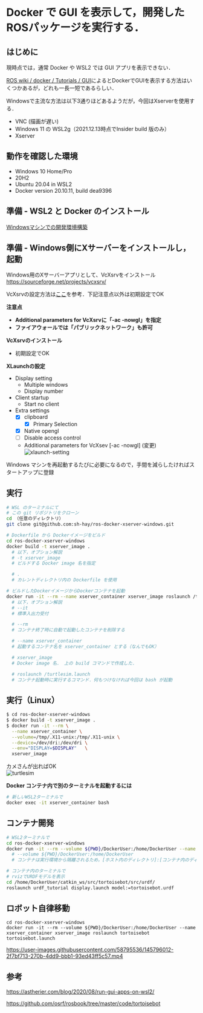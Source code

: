 # Docker で GUI を表示して，開発したROSパッケージを実行する．

## はじめに
現時点では，通常 Docker や WSL2 では GUI アプリを表示できない．  

[ROS wiki / docker / Tutorials / GUI](http://wiki.ros.org/docker/Tutorials/GUI)によるとDockerでGUIを表示する方法はいくつかあるが，どれも一長一短であるらしい．

Windowsで主流な方法は以下3通りほどあるようだが，今回はXserverを使用する．
- VNC (描画が遅い)
- Windows 11 の WSL2g（2021.12.13時点でInsider build 版のみ）
- Xserver

## 動作を確認した環境
- Windows 10 Home/Pro
- 20H2
- Ubuntu 20.04 in WSL2 
- Docker version 20.10.11, build dea9396

## 準備 - WSL2 と Docker のインストール
[Windowsマシンでの開発環境構築](docs/Docker_in_wsl2_initial_setup.md)

## 準備 - Windows側にXサーバーをインストールし，起動
Windows用のXサーバーアプリとして、VcXsrvをインストール  
https://sourceforge.net/projects/vcxsrv/

VcXsrvの設定方法は[ここ](https://astherier.com/blog/2020/08/run-gui-apps-on-wsl2/#:~:text=on%2Dwindows%2D1...-,Windows%E5%81%B4%E3%81%ABX%E3%82%B5%E3%83%BC%E3%83%90%E3%83%BC%E3%82%92%E3%82%A4%E3%83%B3%E3%82%B9%E3%83%88%E3%83%BC%E3%83%AB,-WSL2%E4%B8%8A%E3%81%AEUbuntu)を参考．下記注意点以外は初期設定でOK  

__注意点__
- **Additional parameters for VcXsrvに「-ac -nowgl」を指定**
- **ファイアウォールでは「パブリックネットワーク」も許可**

__VcXsrvのインストール__  
- 初期設定でOK


__XLaunchの設定__
- Display setting
  - Multiple windows
  - Display number
- Client startup
  - Start no client
- Extra settings
  - [x] clipboard
    - [x] Primary Selection
  - [x] Native opengl
  - [ ] Disable access control
  - Additional parameters for VcXsev [-ac -nowgl] (変更)
  ![xlaunch-setting](https://user-images.githubusercontent.com/58795536/146704611-21889a71-5be6-42b6-a359-d6af49e8e942.png)

Windows マシンを再起動するたびに必要になるので，手間を減らしたければスタートアップに登録

## 実行
```bash
# WSL のターミナルにて
# この git リポジトリをクローン
cd （任意のディレクトリ）
git clone git@github.com:sh-hay/ros-docker-xserver-windows.git

# Dockerfile から Dockerイメージをビルド
cd ros-docker-xserver-windows
docker build -t xserver_image .
  # 以下，オプション解説
  # -t xserver_image
  # ビルドする Docker image 名を指定

  # .
  # カレントディレクトリ内の Dockerfile を使用

# ビルドしたDockerイメージからDockerコンテナを起動
docker run -it --rm --name xserver_container xserver_image roslaunch /turtlesim.launch
  # 以下，オプション解説
  # --it
  # 標準入出力受付

  # --rm
  # コンテナ終了時に自動で起動したコンテナを削除する

  # --name xserver_container
  # 起動するコンテナ名を xserver_container とする（なんでもOK）

  # xserver_image
  # Docker image 名． 上の build コマンドで作成した．

  # roslaunch /turtlesim.launch
  # コンテナ起動時に実行するコマンド．何もつけなければ今回は bash が起動

```

## 実行（Linux）
```bash
$ cd ros-docker-xserver-windows
$ docker build -t xserver_image .
$ docker run -it --rm \
  --name xserver_container \
  --volume=/tmp/.X11-unix:/tmp/.X11-unix \
  --device=/dev/dri:/dev/dri \
  --env="DISPLAY=$DISPLAY"   \
  xserver_image
```

カメさんが出ればOK  
![turtlesim](https://user-images.githubusercontent.com/58795536/146705247-5bdb6235-66db-4355-b8db-7ae6c7cde017.png)

**Docker コンテナ内で別のターミナルを起動するには**
```bash
# 新しいWSL2ターミナルで
docker exec -it xserver_container bash
```

## コンテナ開発
```bash
# WSL2ターミナルで
cd ros-docker-xserver-windows
docker run -it --rm --volume ${PWD}/DockerUser:/home/DockerUser --name xserver_container xserver_image
  # --volume ${PWD}/DockerUser:/home/DockerUser
  # コンテナは実行環境から隔離されるため，[ホスト内のディレクトリ]:[コンテナ内のディレクトリ]で指定してディレクトリをマウントしファイルを同期する

# コンテナ内のターミナルで
# rvizでURDFモデルを表示
cd /home/DockerUser/catkin_ws/src/tortoisebot/src/urdf/
roslaunch urdf_tutorial display.launch model:=tortoisebot.urdf
```

## ロボット自律移動


```
cd ros-docker-xserver-windows
docker run -it --rm --volume ${PWD}/DockerUser:/home/DockerUser --name xserver_container xserver_image roslaunch tortoisebot tortoisebot.launch
```

https://user-images.githubusercontent.com/58795536/145796012-2f7bf713-270b-4dd9-bbb1-93ed43ff5c57.mp4

## 参考
https://astherier.com/blog/2020/08/run-gui-apps-on-wsl2/

https://github.com/osrf/rosbook/tree/master/code/tortoisebot